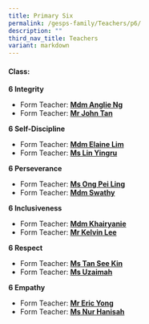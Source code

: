 ```yaml
---
title: Primary Six
permalink: /gesps-family/Teachers/p6/
description: ""
third_nav_title: Teachers
variant: markdown
---
```

#### Class:
  
**6 Integrity**

*   Form Teacher: **[Mdm Anglie Ng](mailto:ng_sor_ling_anglie@schools.gov.sg)**
*   Form Teacher: **[Mr John Tan](mailto:john_tan_chong_jin@schools.gov.sg)**

**6 Self-Discipline**

*   Form Teacher: **[Mdm Elaine Lim](mailto:Elaine_Lim_Chiu_Wei@schools.gov.sg)**
*   Form Teacher: **[Ms Lin Yingru](mailto:lin_yingru@schools.gov.sg)**


**6 Perseverance**

*   Form Teacher: **[Ms Ong Pei Ling](mailto:ong_pei_ling@schools.gov.sg)**
*   Form Teacher: **[Mdm Swathy](mailto:swathy_muralidharan@schools.gov.sg)**

**6 Inclusiveness**

*   Form Teacher: **[Mdm Khairyanie](mailto:Khairyanie_Kamsani@schools.gov.sg)**
*   Form Teacher: **[Mr Kelvin Lee](mailto:lee_kwee_ming_kelvin@schools.gov.sg)**


**6 Respect**

*   Form Teacher: **[Ms Tan See Kin](mailto:tan_see_kin@schools.gov.sg)**
*   Form Teacher: **[Ms Uzaimah](mailto:nur_uzaimah_fadzali@schools.gov.sg)**

**6 Empathy**  

*   Form Teacher: **[Mr Eric Yong](mailto:yong_junxiong_eric@schools.gov.sg)**
*   Form Teacher: **[Ms Nur Hanisah](mailto:nur_hanisah_mohd_johari_george@schools.gov.sg)**